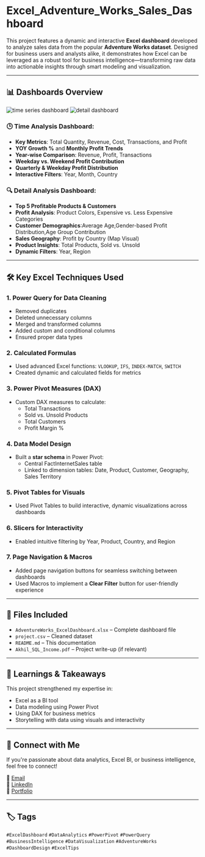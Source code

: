 # Excel_Adventure_Works_Sales_Dashboard

This project features a dynamic and interactive **Excel dashboard** developed to analyze sales data from the popular **Adventure Works dataset**. Designed for business users and analysts alike, it demonstrates how Excel can be leveraged as a robust tool for business intelligence—transforming raw data into actionable insights through smart modeling and visualization.

---

## 📊 Dashboards Overview
![time series dashboard](https://github.com/user-attachments/assets/2b573f0c-367d-497c-827c-9ef48bebe70f)
![detail dashboard](https://github.com/user-attachments/assets/9c5c49c7-699e-4e83-8012-15e47bb93e5e)

### 🕒 Time Analysis Dashboard:
- **Key Metrics**: Total Quantity, Revenue, Cost, Transactions, and Profit
- **YOY Growth %** and **Monthly Profit Trends**
- **Year-wise Comparison**: Revenue, Profit, Transactions
- **Weekday vs. Weekend Profit Contribution**
- **Quarterly & Weekday Profit Distribution**
- **Interactive Filters**: Year, Month, Country

### 🔍 Detail Analysis Dashboard:
- **Top 5 Profitable Products & Customers**
- **Profit Analysis**: Product Colors, Expensive vs. Less Expensive Categories
- **Customer Demographics**:Average Age,Gender-based Profit Distribution,Age Group Contribution
- **Sales Geography**: Profit by Country (Map Visual)
- **Product Insights**: Total Products, Sold vs. Unsold
- **Dynamic Filters**: Year, Region

---

## 🛠️ Key Excel Techniques Used

### 1. Power Query for Data Cleaning
- Removed duplicates
- Deleted unnecessary columns
- Merged and transformed columns
- Added custom and conditional columns
- Ensured proper data types

### 2. Calculated Formulas
- Used advanced Excel functions: `VLOOKUP`, `IFS`, `INDEX-MATCH`, `SWITCH`
- Created dynamic and calculated fields for metrics

### 3. Power Pivot Measures (DAX)
- Custom DAX measures to calculate:
  - Total Transactions
  - Sold vs. Unsold Products
  - Total Customers
  - Profit Margin %

### 4. Data Model Design
- Built a **star schema** in Power Pivot:
  - Central FactInternetSales table
  - Linked to dimension tables: Date, Product, Customer, Geography, Sales Territory

### 5. Pivot Tables for Visuals
- Used Pivot Tables to build interactive, dynamic visualizations across dashboards

### 6. Slicers for Interactivity
- Enabled intuitive filtering by Year, Product, Country, and Region

### 7. Page Navigation & Macros
- Added page navigation buttons for seamless switching between dashboards
- Used Macros to implement a **Clear Filter** button for user-friendly experience

---

## 📁 Files Included
- `AdventureWorks_ExcelDashboard.xlsx` – Complete dashboard file
- `project.csv` – Cleaned dataset
- `README.md` – This documentation
- `Akhil_SQL_Income.pdf` – Project write-up (if relevant)

---

## 📌 Learnings & Takeaways
This project strengthened my expertise in:
- Excel as a BI tool
- Data modeling using Power Pivot
- Using DAX for business metrics
- Storytelling with data using visuals and interactivity

---

## 🔗 Connect with Me

If you're passionate about data analytics, Excel BI, or business intelligence, feel free to connect!

📧 [Email](mailto:your.email@example.com)  
💼 [LinkedIn](https://www.linkedin.com/in/your-profile/)  
📂 [Portfolio](https://your-portfolio-link.com)

---

## 🏷️ Tags

`#ExcelDashboard` `#DataAnalytics` `#PowerPivot` `#PowerQuery` `#BusinessIntelligence` `#DataVisualization` `#AdventureWorks` `#DashboardDesign` `#ExcelTips`
